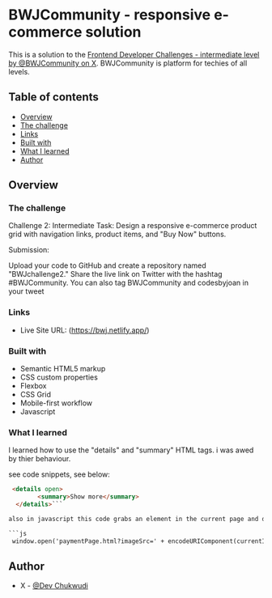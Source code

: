 # BWJCommunity - responsive e-commerce solution

This is a solution to the [Frontend Developer Challenges - intermediate level by @BWJCommunity on X](https://bwj-frontend-challenge.netlify.app/). BWJCommunity is platform for techies of all levels.

## Table of contents

- [Overview](#overview)
- [The challenge](#the-challenge)
- [Links](#links)
- [Built with](#built-with)
- [What I learned](#what-i-learned)
- [Author](#author)



## Overview

### The challenge


Challenge 2: Intermediate
Task: Design a responsive e-commerce product grid with navigation links, product items, and "Buy Now" buttons.

Submission:

Upload your code to GitHub and create a repository named "BWJchallenge2."
Share the live link on Twitter with the hashtag #BWJCommunity. You can also tag BWJCommunity and codesbyjoan in your tweet


### Links


- Live Site URL: (https://bwj.netlify.app/)



### Built with

- Semantic HTML5 markup
- CSS custom properties
- Flexbox
- CSS Grid
- Mobile-first workflow
- Javascript



### What I learned

I learned how to use the "details" and "summary" HTML tags.
i was awed by thier behaviour.

 see code snippets, see below:

```html
 <details open>
        <summary>Show more</summary>
  </details>```

also in javascript this code grabs an element in the current page and displays it on the next page,

```js
 window.open('paymentPage.html?imageSrc=' + encodeURIComponent(currentImgSrc) + '&text=' + encodeURIComponent(currentText) + '&additionalText=' + encodeURIComponent(currentAdditionalText) + '&additionalPrice=' + encodeURIComponent(currentPrice), '_blank');
```


## Author

- X - [@Dev Chukwudi](https://twitter.com/Dev_Chukwudi?t=jU8OwwWreCRcVW_94FDYBA&s=09)






